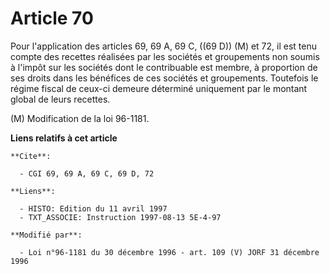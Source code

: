 # Article 70

Pour l'application des articles 69, 69 A, 69 C, ((69 D)) (M) et 72, il est tenu compte des recettes réalisées par les
sociétés et groupements non soumis à l'impôt sur les sociétés dont le contribuable est membre, à proportion de ses droits
dans les bénéfices de ces sociétés et groupements. Toutefois le régime fiscal de ceux-ci demeure déterminé uniquement par le
montant global de leurs recettes.

(M) Modification de la loi 96-1181.

**Liens relatifs à cet article**

	**Cite**:

	  - CGI 69, 69 A, 69 C, 69 D, 72

	**Liens**:

	  - HISTO: Edition du 11 avril 1997
	  - TXT_ASSOCIE: Instruction 1997-08-13 5E-4-97

	**Modifié par**:

	  - Loi n°96-1181 du 30 décembre 1996 - art. 109 (V) JORF 31 décembre 1996
